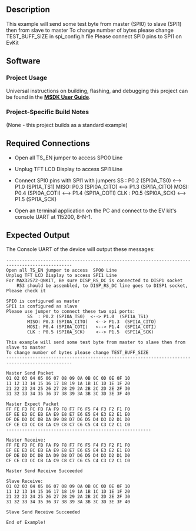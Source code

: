 ## Description

This example will send some test byte from master (SPI0) to slave (SPI1) then from slave to master
To change number of bytes please change TEST_BUFF_SIZE in spi_config.h file
Please connect SPI0 pins to SPI1 on EvKit
    

## Software

### Project Usage

Universal instructions on building, flashing, and debugging this project can be found in the **[MSDK User Guide](https://analog-devices-msdk.github.io/msdk/USERGUIDE/)**.

### Project-Specific Build Notes

(None - this project builds as a standard example)

## Required Connections

-	Open all TS_EN jumper to access  SPO0 Line
-	Unplug TFT LCD Display to access SPI1 Line
-   Connect SPI0 pins with SPI1 with jumpers
        SS  : P0.2 (SPI0A_TS0) <-->  P1.0  (SPI1A_TS1)
        MISO: P0.3 (SPI0A_CITO)  <-->  P1.3  (SPI1A_CITO)
        MOSI: P0.4 (SPI0A_COTI)  <-->  P1.4  (SPI1A_COTI)
        CLK : P0.5 (SPI0A_SCK)   <-->  P1.5  (SPI1A_SCK)

-   Open an terminal application on the PC and connect to the EV kit's console UART at 115200, 8-N-1.


## Expected Output

The Console UART of the device will output these messages:

```
-----------------------------------------------------------------------------------------------
Open all TS_EN jumper to access  SPO0 Line
Unplug TFT LCD Display to access SPI1 Line
For MAX32572-QNKIT, Be sure DISP_RS_DC is connected to DISP1 socket
	R53 should be assembled, to DISP_RS_DC line goes to DISP1 socket, Please check it

SPI0 is configured as master
SPI1 is configured as slave
Please use jumper to connect these two spi ports:
        SS  : P0.2 (SPI0A_TS0)  <--> P1.0  (SPI1A_TS1)
        MISO: P0.3 (SPI0A_CITO)   <--> P1.3  (SPI1A_CITO)
        MOSI: P0.4 (SPI0A_COTI)   <--> P1.4  (SPI1A_COTI)
        CLK : P0.5 (SPI0A_SCK)    <--> P1.5  (SPI1A_SCK)

This example will send some test byte from master to slave then from slave to master
To change number of bytes please change TEST_BUFF_SIZE
-----------------------------------------------------------------------------------------------

Master Send Packet
01 02 03 04 05 06 07 08 09 0A 0B 0C 0D 0E 0F 10
11 12 13 14 15 16 17 18 19 1A 1B 1C 1D 1E 1F 20
21 22 23 24 25 26 27 28 29 2A 2B 2C 2D 2E 2F 30
31 32 33 34 35 36 37 38 39 3A 3B 3C 3D 3E 3F 40

Master Expect Packet
FF FE FD FC FB FA F9 F8 F7 F6 F5 F4 F3 F2 F1 F0
EF EE ED EC EB EA E9 E8 E7 E6 E5 E4 E3 E2 E1 E0
DF DE DD DC DB DA D9 D8 D7 D6 D5 D4 D3 D2 D1 D0
CF CE CD CC CB CA C9 C8 C7 C6 C5 C4 C3 C2 C1 C0
-------------------------------------------------------

Master Receive:
FF FE FD FC FB FA F9 F8 F7 F6 F5 F4 F3 F2 F1 F0
EF EE ED EC EB EA E9 E8 E7 E6 E5 E4 E3 E2 E1 E0
DF DE DD DC DB DA D9 D8 D7 D6 D5 D4 D3 D2 D1 D0
CF CE CD CC CB CA C9 C8 C7 C6 C5 C4 C3 C2 C1 C0

Master Send Receive Succeeded

Slave Receive:
01 02 03 04 05 06 07 08 09 0A 0B 0C 0D 0E 0F 10
11 12 13 14 15 16 17 18 19 1A 1B 1C 1D 1E 1F 20
21 22 23 24 25 26 27 28 29 2A 2B 2C 2D 2E 2F 30
31 32 33 34 35 36 37 38 39 3A 3B 3C 3D 3E 3F 40

Slave Send Receive Succeeded

End of Example!
```


